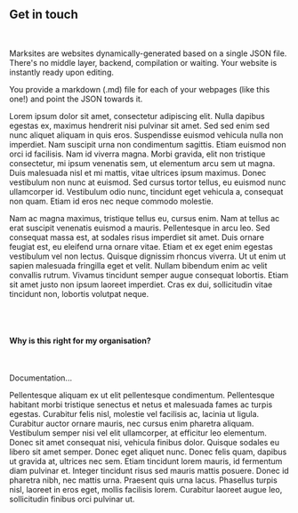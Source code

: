 ## Get in touch

<br>

Marksites are websites dynamically-generated based on a single JSON file.
There's no middle layer, backend, compilation or waiting. Your website is instantly ready upon editing.

You provide a markdown (.md) file for each of your webpages (like this one!) and point the JSON towards it. 

Lorem ipsum dolor sit amet, consectetur adipiscing elit. Nulla dapibus egestas ex, maximus hendrerit nisi pulvinar sit amet. Sed sed enim sed nunc aliquet aliquam in quis eros. Suspendisse euismod vehicula nulla non imperdiet. Nam suscipit urna non condimentum sagittis. Etiam euismod non orci id facilisis. Nam id viverra magna. Morbi gravida, elit non tristique consectetur, mi ipsum venenatis sem, ut elementum arcu sem ut magna. Duis malesuada nisl et mi mattis, vitae ultrices ipsum maximus. Donec vestibulum non nunc at euismod. Sed cursus tortor tellus, eu euismod nunc ullamcorper id. Vestibulum odio nunc, tincidunt eget vehicula a, consequat non quam. Etiam id eros nec neque commodo molestie.

Nam ac magna maximus, tristique tellus eu, cursus enim. Nam at tellus ac erat suscipit venenatis euismod a mauris. Pellentesque in arcu leo. Sed consequat massa est, at sodales risus imperdiet sit amet. Duis ornare feugiat est, eu eleifend urna ornare vitae. Etiam et ex eget enim egestas vestibulum vel non lectus. Quisque dignissim rhoncus viverra. Ut ut enim ut sapien malesuada fringilla eget et velit. Nullam bibendum enim ac velit convallis rutrum. Vivamus tincidunt semper augue consequat lobortis. Etiam sit amet justo non ipsum laoreet imperdiet. Cras ex dui, sollicitudin vitae tincidunt non, lobortis volutpat neque.

<br>

<br>

#### Why is this right for my organisation?

<br>

Documentation...

Pellentesque aliquam ex ut elit pellentesque condimentum. Pellentesque habitant morbi tristique senectus et netus et malesuada fames ac turpis egestas. Curabitur felis nisl, molestie vel facilisis ac, lacinia ut ligula. Curabitur auctor ornare mauris, nec cursus enim pharetra aliquam. Vestibulum semper nisi vel elit ullamcorper, at efficitur leo elementum. Donec sit amet consequat nisi, vehicula finibus dolor. Quisque sodales eu libero sit amet semper. Donec eget aliquet nunc. Donec felis quam, dapibus ut gravida at, ultrices nec sem. Etiam tincidunt lorem mauris, id fermentum diam pulvinar et. Integer tincidunt risus sed mauris mattis posuere. Donec id pharetra nibh, nec mattis urna. Praesent quis urna lacus. Phasellus turpis nisl, laoreet in eros eget, mollis facilisis lorem. Curabitur laoreet augue leo, sollicitudin finibus orci pulvinar ut.